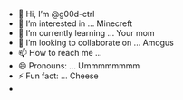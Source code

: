 - 👋 Hi, I’m @g00d-ctrl
- 👀 I’m interested in ... Minecreft
- 🌱 I’m currently learning ... Your mom
- 💞️ I’m looking to collaborate on ... Amogus
- 📫 How to reach me ...
- 😄 Pronouns: ... Ummmmmmmm
- ⚡ Fun fact: ... Cheese
- 
